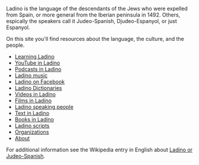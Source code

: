 Ladino is the language of the descendants of the Jews who were expelled from Spain, or more general from the Iberian peninsula in 1492.
Others, espically the speakers call it Judeo-Spanish, Djudeo-Espanyol, or just Espanyol.


On this site you'll find resources about the language, the culture, and the people.

* [Learning Ladino](en/learning-ladino)
* [YouTube in Ladino](en/youtube-in-ladino)
* [Podcasts in Ladino](en/podcasts-in-ladino)
* [Ladino music](en/ladino-music)
* [Ladino on Facebook](en/ladino-on-facebook)
* [Ladino Dictionaries](en/ladino-dictionaries)
* [Videos in Ladino](en/videos-in-ladino)
* [Films in Ladino](en/films-in-ladino)
* [Ladino speaking people](en/people)
* [Text in Ladino](en/text-in-ladino)
* [Books in Ladino](en/books-in-ladino)
* [Ladino scripts](en/ladino-scripts)
* [Organizations](en/organizations)
* [About](en/about)

For additional information see the Wikipedia entry in English about [Ladino or Judeo-Spanish](https://en.wikipedia.org/wiki/Judaeo-Spanish).


